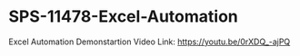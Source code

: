 # SPS-11478-Excel-Automation
Excel Automation
Demonstartion Video Link: https://youtu.be/0rXDQ_-ajPQ
